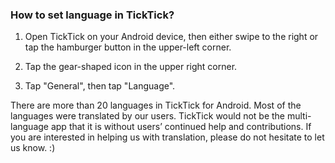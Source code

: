 ### How to set language in TickTick?

1. Open TickTick on your Android device, then either swipe to the right or tap the hamburger button in the upper-left corner.

2. Tap the gear-shaped icon in the upper right corner.

3. Tap "General", then tap "Language".

There are more than 20 languages in TickTick for Android. Most of the languages were translated by our users. TickTick would not be the multi-language app that it is without users’ continued help and contributions. If you are interested in helping us with translation, please do not hesitate to let us know. :\)

